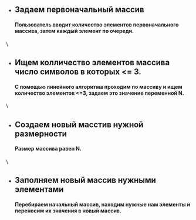 - ## Задаем первоначальный массив
  #### Пользователь вводит количество элементов первоначального массива, затем каждый элемент по очереди.
\

- ## Ищем колличество элементов массива число символов в которых <= 3.
  #### С помощью линейного алгоритма проходим по массиву и ищем количество элементов <=3, задаем это значение переменной N.

\
- ## Создаем новый масстив нужной размерности
  #### Размер массива равен N.
  
\
- ## Заполняем новый массив нужными элементами
  #### Перебираем начальный массив, находим нужные нам элементы и переносим их значения в новый массив.

